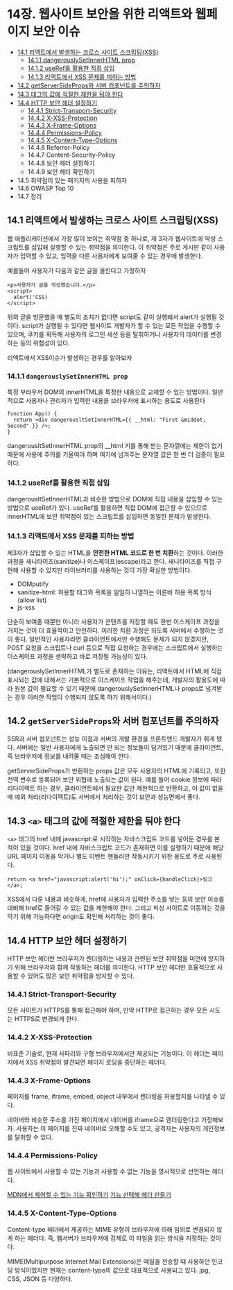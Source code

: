 # 14장. 웹사이트 보안을 위한 리액트와 웹페이지 보안 이슈

- [14.1 리액트에서 발생하는 크로스 사이트 스크립팅(XSS)](#14.1-리액트에서-발생하는-크로스-사이트-스크립팅(XSS))
    - [14.1.1 dangerouslySetInnerHTML prop](#14.1.1-dangerouslySetInnerHTML-prop)
    - [14.1.2 useRef를 활용한 직접 삽입](#14.1.2-useRef를-활용한-직접-삽입)
    - [14.1.3 리액트에서 XSS 문제를 피하는 방법](#14.1.3-리액트에서-XSS-문제를-피하는-방법)
- [14.2 getServerSideProps와 서버 컴포넌트를 주의하자](#14.2-getServerSideProps와-서버-컴포넌트를-주의하자)
- [14.3 태그의 값에 적절한 제한을 둬야 한다](#14.3-태그의-값에-적절한-제한을-둬야-한다)
- [14.4 HTTP 보안 헤더 설정하기](#14.4-HTTP-보안-헤더-설정하기)
    - [14.4.1 Strict-Transport-Security](#14.4.1-Strict-Transport-Security)
    - [14.4.2 X-XSS-Protection](#14.4.2-X-XSS-Protection)
    - [14.4.3 X-Frame-Options](#14.4.3-X-Frame-Options)
    - [14.4.4 Permissions-Policy](#14.4.4-Permissions-Policy)
    - [14.4.5 X-Content-Type-Options](#14.4.5-X-Content-Type-Options)
    - 14.4.6 Referrer-Policy
    - 14.4.7 Content-Security-Policy
    - 14.4.8 보안 헤더 설정하기
    - 14.4.9 보안 헤더 확인하기
- 14.5 취약점이 있는 패키지의 사용을 피하자
- 14.6 OWASP Top 10
- 14.7 정리

## 14.1 리액트에서 발생하는 크로스 사이트 스크립팅(XSS)
웹 애플리케이션에서 가장 많이 보이는 취약점 중 하나로, 제 3자가 웹사이트에 악성 스크립트를 삽입해 실행할 수 있는 취약점을 의미한다. 이 취약점은 주로 게시판 같이 사용자가 입력할 수 있고, 입력을 다른 사용자에게 보여줄 수 있는 경우에 발생한다.

예를들어 사용자가 다음과 같은 글을 올린다고 가정하자
```
<p>사용자가 글을 작성했습니다.</p>
<script>
  alert('CSS)
</script>
```
위의 글을 방문했을 때 별도의 조치가 없다면 script도 같이 실행돼서 alert가 실행될 것이다. script가 실행될 수 있다면 웹사이트 개발자가 할 수 있는 모든 작업을 수행할 수 있으며, 쿠키를 획득해 사용자의 로그인 세션 등을 탈취하거나 사용자의 데이터를 변경하는 등의 위험성이 있다.

리액트에서 XSS이슈가 발생하는 경우를 알아보자

### 14.1.1 `dangerouslySetInnerHTML prop`
특정 부라우저 DOM의 innerHTML을 특정한 내용으로 교체할 수 있는 방법이다. 일반적으로 사용자나 관리자가 입력한 내용을 브라우저에 표시하는 용도로 사용된다
```
function App() {
  return <div dangerousltSetInnerHTML={{ __html: "First &middot; Second" }} />;
}
```

dangerousltSetInnerHTML prop의 __html 키를 통해 받는 문자열에는 제한이 없기 때문에 사용에 주의를 기울여야 하며 여기에 넘겨주는 문자열 값은 한 번 더 검증이 필요하다.

### 14.1.2 useRef를 활용한 직접 삽입
dangerousltSetInnerHTML과 비슷한 방법으로 DOM에 직접 내용을 삽입할 수 있는 방법으로 useRef가 있다. useRef를 활용하면 직접 DOM에 접근할 수 있으므로 innerHTML에 보안 취약점이 있는 스크립트를 삽입하면 동일한 문제가 발생한다.

### 14.1.3 리액트에서 XSS 문제를 피하는 방법
제3자가 삽입할 수 있는 HTML을 **안전한 HTML 코드로 한 번 치환**하는 것이다. 이러한 과정을 새니타이즈(sanitize)나 이스케이프(escape)라고 한다. 새니타이즈를 직접 구현해 사용할 수 있지만 라이브러리를 사용하는 것이 가장 확실한 방법이다.
- DOMputify
- sanitize-html: 허용할 태그와 목록을 일일히 나열하는 이른바 허용 목록 방식(allow list)
- js-xss

단순히 보여줄 때뿐만 아니라 사용자가 콘텐츠를 저장할 때도 한번 이스케이프 과정을 거치는 것이 더 효율적이고 안전하다. 이러한 치환 과정은 되도록 서버에서 수행하는 것이 좋다. 일반적인 사용자라면 클라이언트에서만 수행해도 문제가 되지 않겠지만, POST 요청을 스크립트나 curl 등으로 직접 요청하는 경우에는 스크립트에서 실행하는 이스케이프 과정을 생략하고 바로 저장될 가능성이 있다.

(dangerouslySetInnerHTML가 별도로 존재하는 이유는, 리액트에서 HTML에 직접 표시되는 값에 대해서는 기본적으로 이스케이프 작업을 해주는데, 개발자의 활용도에 따라 원본 값이 필요할 수 있기 때문에 dangerouslySetInnerHTML나 props로 넘겨받는 경우 이러한 작업이 수행되지 않도록 하기 위해서이다.)

## 14.2 `getServerSideProps`와 서버 컴포넌트를 주의하자
SSR과 서버 컴포넌트는 성능 이점과 서버의 개발 환경을 프론트엔드 개발자가 쥐게 됐다. 서버에는 일반 사용자에게 노출되면 안 되는 정보들이 담겨있기 때문에 클라이언트, 즉 브라우저에 정보를 내려줄 때는 조심해야 한다.

getServerSideProps가 반환하는 props 값은 모두 사용자의 HTML에 기록되고, 또한 전역 변수로 등록되어 보안 위협에 노출되는 값이 된다. 예를 들어 cookie 정보에 따라 리다이렉트 하는 경우, 클라이언트에서 필요한 값만 제한적으로 반환하고, 이 값이 없을 때 예외 처리(리다이렉트)도 서버에서 처리하는 것이 보안과 성능면에서 좋다.

## 14.3 `<a>` 태그의 값에 적절한 제한을 둬야 한다
`<a>` 태그의 href 내에 javascript:로 시작하는 자바스크립트 코드를 넣어둔 경우를 본 적이 있을 것이다. href 내에 자바스크립트 코드가 존재하면 이를 실행하기 때문에 해당 URL 페이지 이동을 막거나 별도 이벤트 핸들러만 작동시키기 위한 용도로 주로 사용된다.
```
return <a href="javascript:alert('hi');" onClick={handleClick}>링크</a>;
```
XSS에서 다룬 내용과 비슷하게, href에 사용자가 입력한 주소를 넣는 등의 보안 이슈를 대비해 href로 들어갈 수 있는 값을 제한해야 한다. 그리고 피싱 사이트로 이동하는 것을 막기 위해 가능하다면 origin도 확인해 처리하는 것이 좋다.

## 14.4 HTTP 보안 헤더 설정하기
HTTP 보안 헤더란 브라우저가 렌더링하는 내용과 관련된 보안 취약점을 미연에 방지하기 위해 브라우저와 함께 작동하는 헤더를 의미한다. HTTP 보안 헤더만 효율적으로 사용할 수 있어도 많은 보안 취약점을 방지할 수 있다.

### 14.4.1 Strict-Transport-Security
모든 사이트가 HTTPS를 통해 접근해야 하며, 만약 HTTP로 접근하는 경우 모든 시도는 HTTPS로 변경되게 한다.

### 14.4.2 X-XSS-Protection
비표준 기술로, 현재 사파리와 구형 브라우저에서만 제공되는 기능이다. 이 헤더는 페이지에서 XSS 취약점이 발견되면 페이지 로딩을 중단하는 헤더다.

### 14.4.3 X-Frame-Options
페이지를 frame, iframe, embed, object 내부에서 렌더링을 허용할지를 나타낼 수 있다. 

네이버와 비슷한 주소를 가진 페이지에서 네이버를 iframe으로 렌더링한다고 가정해보자. 사용자는 이 페이지를 진짜 네이버로 오해할 수도 있고, 공격자는 사용자의 개인정보를 탈취할 수 있다.

### 14.4.4 Permissions-Policy
웹 사이트에서 사용할 수 있는 기능과 사용할 수 없는 기능을 명시적으로 선언하는 헤더다.

[MDN에서 제어할 수 있는 기능 확인하기](https://developer.mozilla.org/en-US/docs/Web/HTTP/Headers/Permissions-Policy#browser_compatibility)
[기능 선택해 헤더 만들기](https://www.permissionspolicy.com/)

### 14.4.5 X-Content-Type-Options
Content-type 헤더에서 제공하는 MIME 유형이 브라우저에 의해 임의로 변경되지 않게 하는 헤더다. 즉, 웹서버가 브라우저에 강제로 이 파일을 읽는 방식을 지정하는 것이다.

MIME(Multipurpose Internet Mail Extensions)은 메일을 전송할 때 사용하던 인코딩 방식이었지만 현재는 content-type의 값으로 대표적으로 사용되고 있다. jpg, CSS, JSON 등 다양하다.

